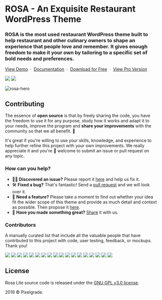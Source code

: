 # ROSA - An Exquisite Restaurant WordPress Theme
### ROSA is the most used restaurant WordPress theme built to help restaurant and other culinary owners to shape an experience that people love and remember. It gives enough freedom to make it your own by tailoring to a specific set of bold needs and preferences.

[View Demo](https://demos.pixelgrade.com/rosa-lite/) &nbsp;·&nbsp; [Documentation](https://pixelgrade.com/rosa-lite-documentation/) &nbsp;·&nbsp; [Download for Free](https://downloads.wordpress.org/theme/rosa-lite.latest-stable.zip) &nbsp;·&nbsp; [ View Pro Version](https://pixelgrade.com/themes/rosa-pro/)

[![](https://img.shields.io/github/issues-closed/pixelgrade/rosa-lite.svg?color=6cc644&label=Issues)](https://github.com/pixelgrade/rosa-lite/issues?utf8=%E2%9C%93&q=is%3Aissue+is%3Aclosed+) [![](https://img.shields.io/github/issues/pixelgrade/rosa-lite.svg?color=4078c0&label=%20)](https://github.com/pixelgrade/rosa-lite/issues?utf8=%E2%9C%93&q=is%3Aissue+is%3Aopen)

![rosa-hero](https://user-images.githubusercontent.com/1632775/60956215-024bca80-a30b-11e9-93bf-e240899ca199.jpg)

## Contributing
The essence of **open source** is that by freely sharing the code, you have the freedom to use it for any purpose, study how it works and adapt it to your needs, improve the program and **share your improvements** with the community so that we all benefit. 🙏

It's great if you're willing to use your skills, knowledge, and experience to help further refine this project with your own improvements. We really appreciate it and you're 💯 welcome to submit an issue or pull request on any topic.

### How can you help?
-  🕵️‍♀️ **Discovered an issue?** Please report it [here](https://github.com/pixelgrade/rosa-lite/issues/new "here") and help us fix it.
- 🛠 **Fixed a bug?** That's fantastic! Send a [pull request](https://github.com/pixelgrade/rosa-lite/pulls "pull request") and we will look over it.
- 🔮 **Need a feature?** Please take a moment to find out whether your idea fit the wider scope of this theme and provide as much detail and context as possible. Then propose it [here](https://github.com/pixelgrade/rosa-lite/issues/new).
- 💎 **Have you made something great?** [Share](https://github.com/pixelgrade/rosa-lite/issues/new "Share") it with us.

### Contributors
A manually curated list that include all the valuable people that have contributed to this project with code, user testing, feedback, or mockups. Thank you!

[![](https://github.com/georgeolaru.png?size=64)](https://github.com/georgeolaru) [![](https://github.com/vladolaru.png?size=64)](https://github.com/vladolaru) [![](https://github.com/razwan.png?size=64)](https://github.com/razwan) [![](https://github.com/alinclamba.png?size=64)](https://github.com/alinclamba) [![](https://github.com/oanafilip.png?size=64)](https://github.com/oanafilip)  [![](https://github.com/andreilupu.png?size=64)](https://github.com/andreilupu)  [![](https://github.com/cristian-frumusanu.png?size=64)](https://github.com/cristian-frumusanu) [![](https://github.com/madalingorbanescu.png?size=64)](https://github.com/madalingorbanescu) [![](https://github.com/BurloiuCosmin.png?size=64)](https://github.com/BurloiuCosmin) [![](https://github.com/srzvan.png?size=64)](https://github.com/srzvan) [![](https://github.com/raduconst.png?size=64)](https://github.com/raduconst) [![](https://github.com/alexandra-budeanu.png?size=64)](https://github.com/alexandra-budeanu) [![](https://github.com/victor-panaite.png?size=64)](https://github.com/victor-panaite) [![](https://github.com/Alexandru-Teodorescu.png?size=64)](https://github.com/Alexandru-Teodorescu) [![](https://github.com/Robertght.png?size=64)](https://github.com/Robertght)  [![](https://github.com/ilincaroman.png?size=64)](https://github.com/ilincaroman) [![](https://github.com/serbanc94.png?size=64)](https://github.com/serbanc94) [![](https://github.com/allexsava.png?size=64)](https://github.com/allexsava)

## License
Rosa Lite source code is released under the [GNU GPL v3.0 license](https://www.gnu.org/licenses/gpl-3.0.html).

2019 © Pixelgrade.

